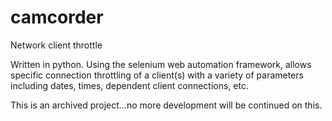 # camcorder
Network client throttle

Written in python.
Using the selenium web automation framework, allows specific connection throttling of a client(s) with a variety of parameters including dates, times, dependent client connections, etc.

This is an archived project...no more development will be continued on this.
